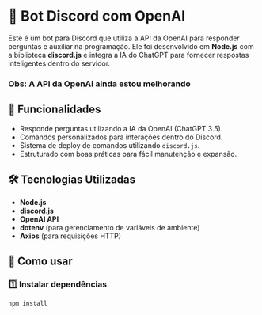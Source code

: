 # 🤖 Bot Discord com OpenAI  

Este é um bot para Discord que utiliza a API da OpenAI para responder perguntas e auxiliar na programação. Ele foi desenvolvido em **Node.js** com a biblioteca **discord.js** e integra a IA do ChatGPT para fornecer respostas inteligentes dentro do servidor.
### Obs: A API da OpenAi ainda estou melhorando
## 🚀 Funcionalidades  

- Responde perguntas utilizando a IA da OpenAI (ChatGPT 3.5).  
- Comandos personalizados para interações dentro do Discord.  
- Sistema de deploy de comandos utilizando `discord.js`.  
- Estruturado com boas práticas para fácil manutenção e expansão.  

## 🛠️ Tecnologias Utilizadas  

- **Node.js**  
- **discord.js**  
- **OpenAI API**  
- **dotenv** (para gerenciamento de variáveis de ambiente)  
- **Axios** (para requisições HTTP)  

## 📌 Como usar  

### 1️⃣ Instalar dependências  
```sh
npm install
